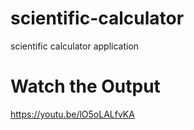 # scientific-calculator
scientific calculator application

# Watch the Output
https://youtu.be/lO5oLALfvKA
